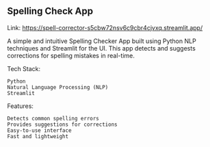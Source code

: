 ## Spelling Check App
Link: https://spell-corrector-s5cbw72nsv6c9cbr4cjvxq.streamlit.app/

A simple and intuitive Spelling Checker App built using Python NLP techniques and Streamlit for the UI. This app detects and suggests corrections for spelling mistakes in real-time.

Tech Stack:

    Python
    Natural Language Processing (NLP)
    Streamlit

Features:

    Detects common spelling errors
    Provides suggestions for corrections
    Easy-to-use interface
    Fast and lightweight
